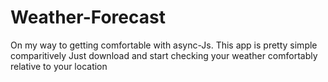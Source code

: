 # Weather-Forecast

On my way to getting comfortable with async-Js. This app is pretty simple comparitively Just download and start checking your weather comfortably relative to your location
